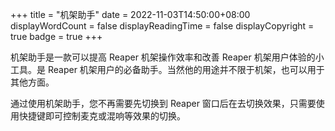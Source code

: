 +++
title = "机架助手"
date = 2022-11-03T14:50:00+08:00
displayWordCount = false
displayReadingTime = false
displayCopyright = true
badge = true
+++

机架助手是一款可以提高 Reaper 机架操作效率和改善 Reaper 机架用户体验的小工具。是 Reaper 机架用户的必备助手。当然他的用途并不限于机架，也可以用于其他方面。

通过使用机架助手，您不再需要先切换到 Reaper 窗口后在去切换效果，只需要使用快捷键即可控制麦克或混响等效果的切换。